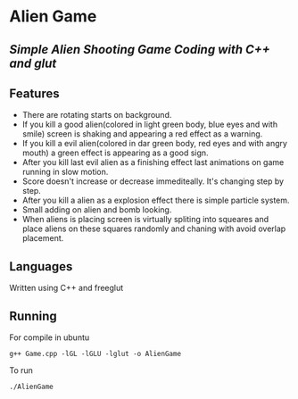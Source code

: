 # Alien Game
## _Simple Alien Shooting Game Coding with C++ and glut_

## Features

- There are rotating starts on background.
- If you kill a good alien(colored in light green body, blue eyes and with smile) screen is shaking and appearing a red effect as a warning.
- If you kill a evil alien(colored in dar green body, red eyes and with angry mouth) a green effect is appearing as a good sign.
- After you kill last evil alien as a finishing effect last animations on game running in slow motion.
- Score doesn't increase or decrease immediteally. It's changing step by step.
- After you kill a alien as a explosion effect there is simple particle system.
- Small adding on alien and bomb looking.
- When aliens is placing screen is virtually spliting into squeares and place aliens on these squares randomly and chaning with avoid overlap placement. 

## Languages

Written using C++ and freeglut

## Running

For compile in ubuntu

```
g++ Game.cpp -lGL -lGLU -lglut -o AlienGame
```

To run

```
./AlienGame
```
